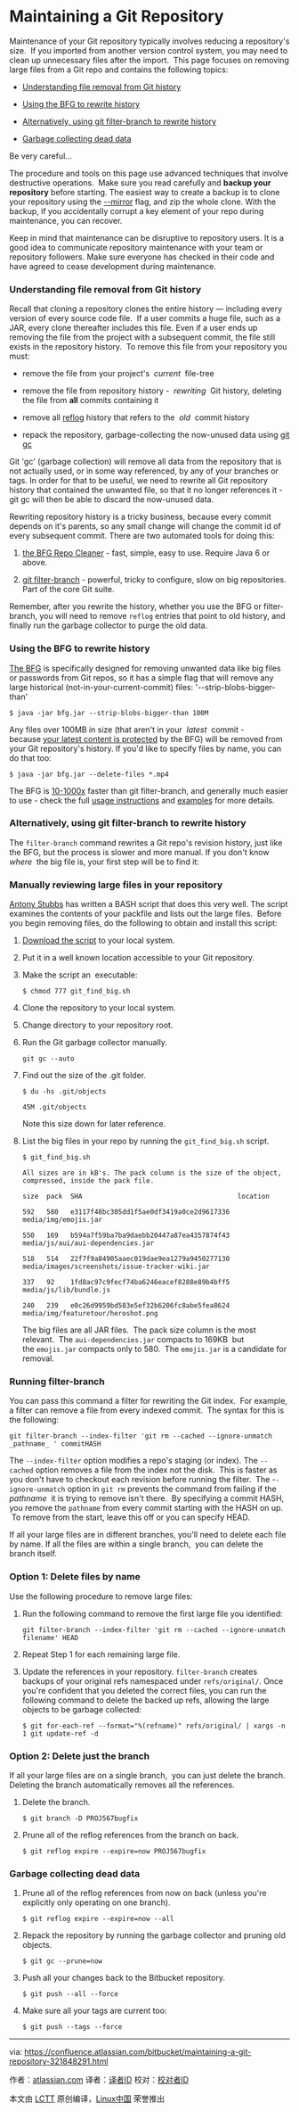 Maintaining a Git Repository
============================================================

Maintenance of your Git repository typically involves reducing a repository's size.  If you imported from another version control system, you may need to clean up unnecessary files after the import.  This page focuses on removing large files from a Git repo and contains the following topics:

*   [Understanding file removal from Git history][1]

*   [Using the BFG to rewrite history][2]

*   [Alternatively, using git filter-branch to rewrite history][3]

*   [Garbage collecting dead data][4]

Be very careful...

The procedure and tools on this page use advanced techniques that involve destructive operations.  Make sure you read carefully and **backup your repository** before starting. The easiest way to create a backup is to clone your repository using the [--mirror][5] flag, and zip the whole clone. With the backup, if you accidentally corrupt a key element of your repo during maintenance, you can recover.

Keep in mind that maintenance can be disruptive to repository users. It is a good idea to communicate repository maintenance with your team or repository followers. Make sure everyone has checked in their code and have agreed to cease development during maintenance.

### Understanding file removal from Git history

Recall that cloning a repository clones the entire history — including every version of every source code file.  If a user commits a huge file, such as a JAR, every clone thereafter includes this file. Even if a user ends up removing the file from the project with a subsequent commit, the file still exists in the repository history.  To remove this file from your repository you must:

*   remove the file from your project's  _current_  file-tree

*   remove the file from repository history -  _rewriting_  Git history, deleting the file from **all** commits containing it

*   remove all [reflog][6] history that refers to the  _old_  commit history

*   repack the repository, garbage-collecting the now-unused data using [git gc][7]

Git 'gc' (garbage collection) will remove all data from the repository that is not actually used, or in some way referenced, by any of your branches or tags. In order for that to be useful, we need to rewrite all Git repository history that contained the unwanted file, so that it no longer references it - git gc will then be able to discard the now-unused data.

Rewriting repository history is a tricky business, because every commit depends on it's parents, so any small change will change the commit id of every subsequent commit. There are two automated tools for doing this:

1.  [the BFG Repo Cleaner][8] - fast, simple, easy to use. Require Java 6 or above.

2.  [git filter-branch][9] - powerful, tricky to configure, slow on big repositories. Part of the core Git suite.

Remember, after you rewrite the history, whether you use the BFG or filter-branch, you will need to remove `reflog` entries that point to old history, and finally run the garbage collector to purge the old data. 

### Using the BFG to rewrite history

[The BFG][11] is specifically designed for removing unwanted data like big files or passwords from Git repos, so it has a simple flag that will remove any large historical (not-in-your-current-commit) files: '--strip-blobs-bigger-than'


```
$ java -jar bfg.jar --strip-blobs-bigger-than 100M
```

Any files over 100MB in size (that aren't in your  _latest_  commit - because [your latest content is protected][12] by the BFG) will be removed from your Git repository's history. If you'd like to specify files by name, you can do that too:


```
$ java -jar bfg.jar --delete-files *.mp4
```

The BFG is [10-1000x][13] faster than git filter-branch, and generally much easier to use - check the full [usage instructions][14] and [examples][15] for more details.

### Alternatively, using git filter-branch to rewrite history

The `filter-branch` command rewrites a Git repo's revision history, just like the BFG, but the process is slower and more manual. If you don't know  _where_  the big file is, your first step will be to find it:

### Manually reviewing large files in your repository

[Antony Stubbs][16] has written a BASH script that does this very well. The script examines the contents of your packfile and lists out the large files.  Before you begin removing files, do the following to obtain and install this script:

1.  [Download the script][10] to your local system.

2.  Put it in a well known location accessible to your Git repository.

3.  Make the script an  executable:

    
    ```
    $ chmod 777 git_find_big.sh
    ```

4.  Clone the repository to your local system.

5.  Change directory to your repository root.

6.  Run the Git garbage collector manually.

    
    ```
    git gc --auto
    ```

7.  Find out the size of the .git folder.

    
    ```
    $ du -hs .git/objects
    ```
    
    ```
    45M .git/objects
    ```

    Note this size down for later reference.

8.  List the big files in your repo by running the `git_find_big.sh` script.

    
    ```
    $ git_find_big.sh 
    ```
    
    ```
    All sizes are in kB's. The pack column is the size of the object, compressed, inside the pack file.
    ```
    
    ```
    size  pack  SHA                                       location
    ```
    
    ```
    592   580   e3117f48bc305dd1f5ae0df3419a0ce2d9617336  media/img/emojis.jar
    ```
    
    ```
    550   169   b594a7f59ba7ba9daebb20447a87ea4357874f43  media/js/aui/aui-dependencies.jar
    ```
    
    ```
    518   514   22f7f9a84905aaec019dae9ea1279a9450277130  media/images/screenshots/issue-tracker-wiki.jar
    ```
    
    ```
    337   92    1fd8ac97c9fecf74ba6246eacef8288e89b4bff5  media/js/lib/bundle.js
    ```
    
    ```
    240   239   e0c26d9959bd583e5ef32b6206fc8abe5fea8624  media/img/featuretour/heroshot.png
    ```

    The big files are all JAR files.  The pack size column is the most relevant.  The `aui-dependencies.jar` compacts to 169KB  but the `emojis.jar` compacts only to 580\.  The `emojis.jar` is a candidate for removal.

### Running filter-branch

You can pass this command a filter for rewriting the Git index.  For example, a filter can remove a file from every indexed commit.  The syntax for this is the following:

`git filter-branch --index-filter 'git rm --cached --ignore-unmatch  _pathname_ ' commitHASH`

The `--index-filter` option modifies a repo's staging (or index). The `--cached` option removes a file from the index not the disk.  This is faster as you don't have to checkout each revision before running the filter.  The -`-ignore-unmatch` option in `git rm` prevents the command from failing if the  _pathname_  it is trying to remove isn't there.  By specifying a commit HASH, you remove the `pathname` from every commit starting with the HASH on up.  To remove from the start, leave this off or you can specify HEAD.  

If all your large files are in different branches, you'll need to delete each file by name. If all the files are within a single branch,  you can delete the branch itself.

### Option 1: Delete files by name

Use the following procedure to remove large files:

1.  Run the following command to remove the first large file you identified:

    
    ```
    git filter-branch --index-filter 'git rm --cached --ignore-unmatch filename' HEAD
    ```

2.  Repeat Step 1 for each remaining large file.

3.  Update the references in your repository. `filter-branch` creates backups of your original refs namespaced under `refs/original/`. Once you're confident that you deleted the correct files, you can run the following command to delete the backed up refs, allowing the large objects to be garbage collected:

    
    ```
    $ git for-each-ref --format="%(refname)" refs/original/ | xargs -n 1 git update-ref -d
    ```

### Option 2: Delete just the branch

If all your large files are on a single branch,  you can just delete the branch. Deleting the branch automatically removes all the references.

1.  Delete the branch.

    
    ```
    $ git branch -D PROJ567bugfix
    ```

2.  Prune all of the reflog references from the branch on back.

    
    ```
    $ git reflog expire --expire=now PROJ567bugfix
    ```

### Garbage collecting dead data

1.  Prune all of the reflog references from now on back (unless you're explicitly only operating on one branch).

    
    ```
    $ git reflog expire --expire=now --all
    ```

2.  Repack the repository by running the garbage collector and pruning old objects.

    
    ```
    $ git gc --prune=now
    ```

3.  Push all your changes back to the Bitbucket repository.

    
    ```
    $ git push --all --force
    ```

4.  Make sure all your tags are current too:

    
    ```
    $ git push --tags --force
    ```

--------------------------------------------------------------------------------

via: https://confluence.atlassian.com/bitbucket/maintaining-a-git-repository-321848291.html

作者：[atlassian.com][a]
译者：[译者ID](https://github.com/译者ID)
校对：[校对者ID](https://github.com/校对者ID)

本文由 [LCTT](https://github.com/LCTT/TranslateProject) 原创编译，[Linux中国](https://linux.cn/) 荣誉推出

[a]:https://confluence.atlassian.com/bitbucket/maintaining-a-git-repository-321848291.html
[1]:https://confluence.atlassian.com/bitbucket/maintaining-a-git-repository-321848291.html#MaintainingaGitRepository-UnderstandingfileremovalfromGithistory
[2]:https://confluence.atlassian.com/bitbucket/maintaining-a-git-repository-321848291.html#MaintainingaGitRepository-UsingtheBFGtorewritehistory
[3]:https://confluence.atlassian.com/bitbucket/maintaining-a-git-repository-321848291.html#MaintainingaGitRepository-Alternatively,usinggitfilter-branchtorewritehistory
[4]:https://confluence.atlassian.com/bitbucket/maintaining-a-git-repository-321848291.html#MaintainingaGitRepository-Garbagecollectingdeaddata
[5]:http://stackoverflow.com/questions/3959924/whats-the-difference-between-git-clone-mirror-and-git-clone-bare
[6]:http://git-scm.com/docs/git-reflog
[7]:http://git-scm.com/docs/git-gc
[8]:http://rtyley.github.io/bfg-repo-cleaner/
[9]:http://git-scm.com/docs/git-filter-branch
[10]:https://confluence.atlassian.com/bitbucket/files/321848291/321979854/1/1360604134990/git_find_big.sh
[11]:http://rtyley.github.io/bfg-repo-cleaner/
[12]:http://rtyley.github.io/bfg-repo-cleaner/#protected-commits
[13]:https://www.youtube.com/watch?v=Ir4IHzPhJuI
[14]:http://rtyley.github.io/bfg-repo-cleaner/#usage
[15]:http://rtyley.github.io/bfg-repo-cleaner/#examples
[16]:https://stubbisms.wordpress.com/2009/07/10/git-script-to-show-largest-pack-objects-and-trim-your-waist-line/
